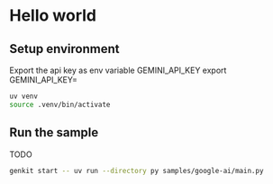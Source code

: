 # Hello world

## Setup environment
Export the api key as env variable GEMINI_API_KEY
export GEMINI_API_KEY=<Your api key>

```bash
uv venv
source .venv/bin/activate
```

## Run the sample

TODO

```bash
genkit start -- uv run --directory py samples/google-ai/main.py
```
